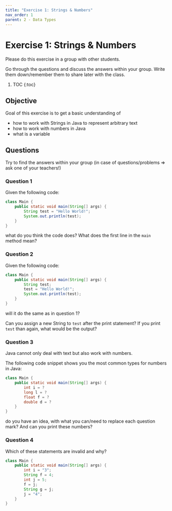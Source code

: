 ```yaml
---
title: "Exercise 1: Strings & Numbers"
nav_order: 1
parent: 2 - Data Types
---
```


# Exercise 1: Strings & Numbers
Please do this exercise in a group with other students.

Go through the questions and discuss the answers within your group.
Write them down/remember them to share later with the class.

1. TOC
{:toc}

## Objective
Goal of this exercise is to get a basic understanding of
* how to work with Strings in Java to represent arbitrary text
* how to work with numbers in Java
* what is a variable

## Questions
Try to find the answers within your group (in case of questions/problems => ask one of your teachers!)

### Question 1
Given the following code:

```java
class Main {
    public static void main(String[] args) {
        String test = "Hello World!";
        System.out.println(test);
    }
}
```

what do you think the code does?
What does the first line in the `main` method mean?

### Question 2
Given the following code:

```java
class Main {
    public static void main(String[] args) {
        String test;
        test = "Hello World!";
        System.out.println(test);
    }
}
``` 

will it do the same as in question 1?

Can you assign a new String to `test` after the print statement?
If you print `test` than again, what would be the output?

### Question 3
Java cannot only deal with text but also work with numbers.

The following code snippet shows you the most common types for numbers in Java:
```java
class Main {
    public static void main(String[] args) {
        int i = ?
        long l = ?
        float f = ?
        double d = ?
    }
}
``` 
do you have an idea, with what you can/need to replace each question mark?
And can you print these numbers?

### Question 4
Which of these statements are invalid and why?

```java
class Main {
    public static void main(String[] args) {
        int i = "3";
        String f = 4;
        int j = 5;
        f = j;
        String g = j;
        j = "4";
    }
}
``` 
